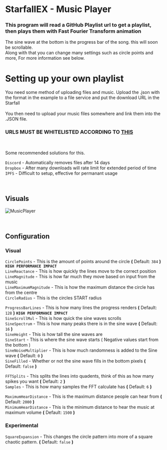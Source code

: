 # StarfallEX - Music Player
### This program will read a GitHub Playlist url to get a playlist, then plays them with Fast Fourier Transform animation

The sine wave at the bottom is the progress bar of the song. this will soon be scrollable.<br>
Along with that you can change many settings such as circle points and more, For more information see below.

# Setting up your own playlist
You need some method of uploading files and music. Upload the .json with the format in the example to a file service and put the download URL in the Starfall <br>
 <br>
You then need to upload your music files somewhere and link them into the .JSON file.

### URLS MUST BE WHITELISTED ACCORDING TO [THIS](https://github.com/thegrb93/StarfallEx/blob/master/lua/starfall/permissions/providers_sh/url_whitelist.lua )

<br>

Some recommended solutions for this.

`Discord` - Automatically removes files after 14 days <br>
`Dropbox` - After many downloads will rate limit for extended period of time <br>
`IPFS` - Difficult to setup, effective for permanant usage <br>

<br>

## <b>Visuals</b>

![MusicPlayer](https://github.com/Toakley683/StarfallEX-Music-Player/assets/101290005/040b0212-5c22-4f45-93ac-aa33210d82e4)

<br>

## <b>Configuration</b>

### Visual

`CirclePoints` - This is the amount of points around the circle <b>(</b> Default: `384` <b>)</b> <b>`HIGH PERFORMANCE IMPACT`</b> <br>
`LineReactance` - This is how quickly the lines move to the correct position <br>
`LineMagnitude` - This is how far much they move based on input from the music <br>
`LineMaximumMagnitude` - This is how the maximum distance the circle has from the centre <br>
`CircleRadius` - This is the circles START radius <br>

`ProgressBarLines` - This is how many lines the progress renders <b>(</b> Default: `128` <b>)</b> <b>`HIGH PERFORMANCE IMPACT`</b> <br>
`SineScrollMul` - This is how quick the sine waves scrolls <br>
`SineSpectrum` - This is how many peaks there is in the sine wave <b>(</b> Default: `16` <b>)</b> <br>
`SineHeight` - This is how tall the sine waves are <br>
`SineStart` - This is where the sine wave starts ( Negative values start from the bottom ) <br>
`SineNoiseMultiplier` - This is how much randomness is added to the Sine wave <b>(</b> Default: `0` <b>)</b> <br>
`SineFilled` - Whether or not the sine wave fills in the bottom pixels <b>(</b> Default: `false` <b>)</b> <br>

`FFTSplits` - This splits the lines into quadents, think of this as how many spikes you want <b>(</b> Default: `2` <b>)</b> <br>
`Samples` - This is how many samples the FFT calculate has <b>(</b> Default: `6` <b>)</b> <br>

`MaximumHearDistance` - This is the maximum distance people can hear from <b>(</b> Default: `2000` <b>)</b> <br>
`MinimumHearDistance` - This is the minimum distance to hear the music at maximum volume <b>(</b> Default: `1500` <b>)</b> <br>

### Experimental

`SquareExpansion` - This changes the circle pattern into more of a square chaotic pattern. <b>(</b> Default: `false` <b>)</b> <br>
